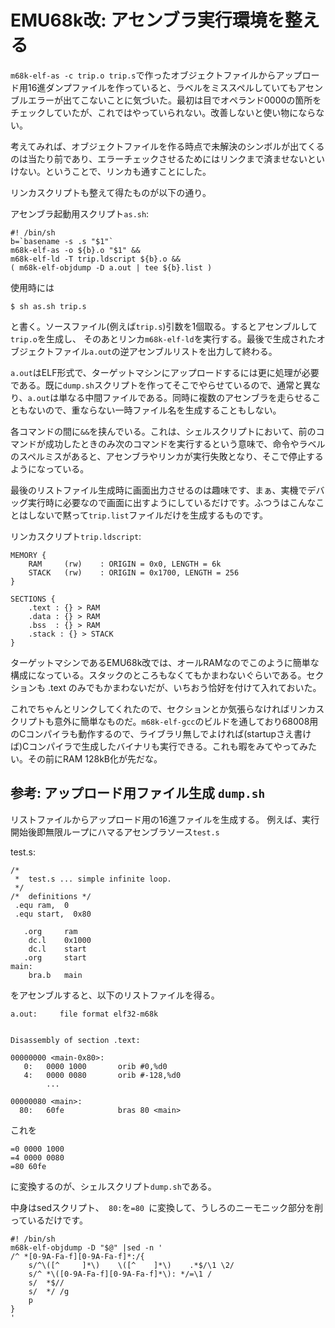 # EMU68k改: アセンブラ実行環境を整える

`m68k-elf-as -c trip.o trip.s`で作ったオブジェクトファイルからアップロード用16進ダンプファイルを作っていると、ラベルをミススペルしていてもアセンブルエラーが出てこないことに気づいた。最初は目でオペランド0000の箇所をチェックしていたが、これではやっていられない。改善しないと使い物にならない。

考えてみれば、オブジェクトファイルを作る時点で未解決のシンボルが出てくるのは当たり前であり、エラーチェックさせるためにはリンクまで済ませないといけない。ということで、リンカも通すことにした。

リンカスクリプトも整えて得たものが以下の通り。

アセンブラ起動用スクリプト`as.sh`:
```
#! /bin/sh
b=`basename -s .s "$1"`
m68k-elf-as -o ${b}.o "$1" &&
m68k-elf-ld -T trip.ldscript ${b}.o &&
( m68k-elf-objdump -D a.out | tee ${b}.list )
```
使用時には
```
$ sh as.sh trip.s
```
と書く。ソースファイル(例えば`trip.s`)引数を1個取る。するとアセンブルして`trip.o`を生成し、
そのあとリンカ`m68k-elf-ld`を実行する。最後で生成されたオブジェクトファイル`a.out`の逆アセンブルリストを出力して終わる。

`a.out`はELF形式で、ターゲットマシンにアップロードするには更に処理が必要である。既に`dump.sh`スクリプトを作ってそこでやらせているので、通常と異なり、`a.out`は単なる中間ファイルである。同時に複数のアセンブラを走らせることもないので、重ならない一時ファイル名を生成することもしない。

各コマンドの間に`&&`を挟んでいる。これは、シェルスクリプトにおいて、前のコマンドが成功したときのみ次のコマンドを実行するという意味で、命令やラベルのスペルミスがあると、アセンブラやリンカが実行失敗となり、そこで停止するようになっている。

最後のリストファイル生成時に画面出力させるのは趣味です、まぁ、実機でデバッグ実行時に必要なので画面に出すようにしているだけです。ふつうはこんなことはしないで黙って`trip.list`ファイルだけを生成するものです。

リンカスクリプト`trip.ldscript`:
```
MEMORY {
    RAM     (rw)    : ORIGIN = 0x0, LENGTH = 6k
    STACK   (rw)    : ORIGIN = 0x1700, LENGTH = 256
}

SECTIONS {
    .text : {} > RAM
    .data : {} > RAM
    .bss  : {} > RAM
    .stack : {} > STACK
}
```
ターゲットマシンであるEMU68k改では、オールRAMなのでこのように簡単な構成になっている。スタックのところもなくてもかまわないぐらいである。セクションも .text のみでもかまわないだが、いちおう恰好を付けて入れておいた。

これでちゃんとリンクしてくれたので、セクションとか気張らなければリンカスクリプトも意外に簡単なものだ。`m68k-elf-gcc`のビルドを通しており68008用のCコンパイラも動作するので、ライブラリ無しでよければ(startupさえ書けば)Cコンパイラで生成したバイナリも実行できる。これも暇をみてやってみたい。その前にRAM 128kB化が先だな。

## 参考: アップロード用ファイル生成 `dump.sh`

リストファイルからアップロード用の16進ファイルを生成する。
例えば、実行開始後即無限ループにハマるアセンブラソース`test.s`

test.s:
```
/*
 *  test.s ... simple infinite loop.
 */
/*  definitions */
 .equ ram,  0
 .equ start,  0x80

   .org     ram
    dc.l    0x1000
    dc.l    start
   .org     start
main:
    bra.b   main
```
をアセンブルすると、以下のリストファイルを得る。
```
a.out:     file format elf32-m68k


Disassembly of section .text:

00000000 <main-0x80>:
   0:   0000 1000       orib #0,%d0
   4:   0000 0080       orib #-128,%d0
        ...

00000080 <main>:
  80:   60fe            bras 80 <main>
```
これを
```
=0 0000 1000
=4 0000 0080
=80 60fe
```
に変換するのが、シェルスクリプト`dump.sh`である。

中身はsedスクリプト、`  80: `を`=80 `に変換して、うしろのニーモニック部分を削っているだけです。
```
#! /bin/sh
m68k-elf-objdump -D "$@" |sed -n '
/^ *[0-9A-Fa-f][0-9A-Fa-f]*:/{
    s/^\([^     ]*\)    \([^    ]*\)    .*$/\1 \2/
    s/^ *\([0-9A-Fa-f][0-9A-Fa-f]*\): */=\1 /
    s/  *$//
    s/  */ /g
    p
}
'
```
